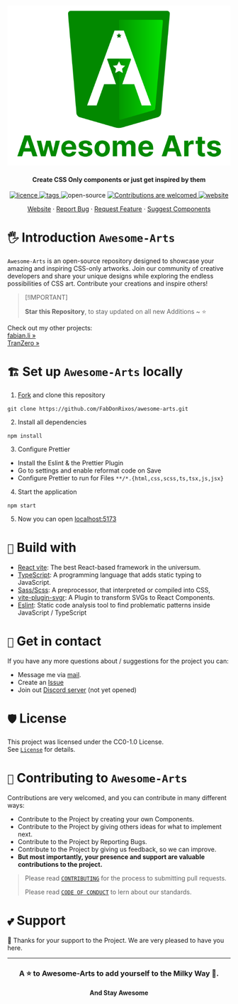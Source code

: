 <p align="center">
  <a href="https://awesome-arts.fabian.li/" target="_blank">
    <img src="https://github.com/FabDonRixos/awesome-arts/blob/master/logo/logo_with_text.svg" alt="logo" />
  </a>
</p>

<h4 align="center">Create CSS Only components or just get inspired by them</h4>

<p align="center">
  <a href="https://creativecommons.org/publicdomain/zero/1.0/" >
    <img src="https://img.shields.io/github/license/FabDonRixos/awesome-arts" alt="licence" />
  </a>

  <a href="https://github.com/FabDonRixos/awesome-arts/tags" >
    <img src="https://img.shields.io/github/v/tag/FabDonRixos/awesome-arts" alt="tags" />
  </a>

  <img src="https://badges.frapsoft.com/os/v1/open-source.svg?v=103" alt="open-source" />

  <a href="https://github.com/FabDonRixos/awesome-arts.git" >
    <img src="https://img.shields.io/badge/Contributions-are_welcomed-green.svg" alt="Contributions are welcomed" />
  </a>

  <a href="https://awesome-arts.fabian.li/" >
    <img src="https://img.shields.io/website?url=https%3A%2F%2Fawesome-arts.fabian.li" alt="website" />
  </a>
</p>

<p align="center">
    <a href="https://awesome-arts.fabian.li" target="blank">Website</a>
    ·
    <a href="https://github.com/FabDonRixos/awesome-arts/issues/new/choose">Report Bug</a>
    ·
    <a href="https://github.com/FabDonRixos/awesome-arts/issues/new/choose">Request Feature</a>
      ·
    <a href="https://github.com/FabDonRixos/awesome-arts/issues/new/choose">Suggest Components</a>
</p>

<!-- [![Stargazers over time](https://starchart.cc/FabDonRixos/awesome-arts.svg?variant=adaptive)](https://starchart.cc/FabDonRixos/awesome-arts) -->

# `🖐️` Introduction `Awesome-Arts`

`Awesome-Arts` is an open-source repository designed to showcase your amazing and inspiring CSS-only artworks. Join our
community of creative developers and share your unique designs while exploring the endless possibilities of CSS art.
Contribute your creations and inspire others!

> \[!IMPORTANT]
>
> **Star this Repository**, to stay updated on all new Additions \~ ⭐

Check out my other projects:<br/>
[fabian.li »](https://fabian.li/home)<br/>
[TranZero »](https://github.com/FabDonRixos/TranZero)

# `🏗️` Set up `Awesome-Arts` locally

1. [Fork](https://docs.github.com/en/pull-requests/collaborating-with-pull-requests/working-with-forks/fork-a-repo) and
   clone this repository

```
git clone https://github.com/FabDonRixos/awesome-arts.git
```

2. Install all dependencies

```
npm install
```

3. Configure Prettier

- Install the Eslint & the Prettier Plugin
- Go to settings and enable reformat code on Save
- Configure Prettier to run for Files `**/*.{html,css,scss,ts,tsx,js,jsx}`

4. Start the application

```
npm start
```

5. Now you can open [localhost:5173](http://localhost:5173/)

# `🚧` Build with

- [React vite](https://vite.dev/guide/): The best React-based framework in the universum.
- [TypeScript](https://www.typescriptlang.org/): A programming language that adds static typing to JavaScript.
- [Sass/Scss](https://sass-lang.com/guide/): A preprocessor, that interpreted or compiled into CSS,
- [vite-plugin-svgr](https://www.npmjs.com/package/vite-plugin-svgr): A Plugin to transform SVGs to React Components.
- [Eslint](https://eslint.org/): Static code analysis tool to find problematic patterns inside JavaScript / TypeScript

# `📧` Get in contact

If you have any more questions about / suggestions for the project you can:

- Message me via [mail](mailto:contact@fabian.li).
- Create an [Issue](https://github.com/FabDonRixos/awesome-arts/issues/new/choose)
- Join out [Discord server](https://discord.com/) (not yet opened)

# `🛡️` License

This project was licensed under the CC0-1.0 License.
<br />
See [`License`](LICENSE) for details.

# `🤝` Contributing to `Awesome-Arts`

Contributions are very welcomed, and you can contribute in many different ways:

- Contribute to the Project by creating your own Components.
- Contribute to the Project by giving others ideas for what to implement next.
- Contribute to the Project by Reporting Bugs.
- Contribute to the Project by giving us feedback, so we can improve.
- **But most importantly, your presence and support are valuable contributions to the project.**

> Please read [`CONTRIBUTING`](.github/CONTRIBUTING.md) for the process to submitting pull requests.
>
> Please read [`CODE OF CONDUCT`](.github/CODE_OF_CONDUCT.md) to lern about our standards.

# `💕` Support

💚 Thanks for your support to the Project. We are very pleased to have you here.

---

<h3 align="center">
  A ⭐️ to <b>Awesome-Arts</b> to add yourself to the Milky Way 🌌.
</h3>

<h4 align="center">
  And Stay Awesome
</h4>
